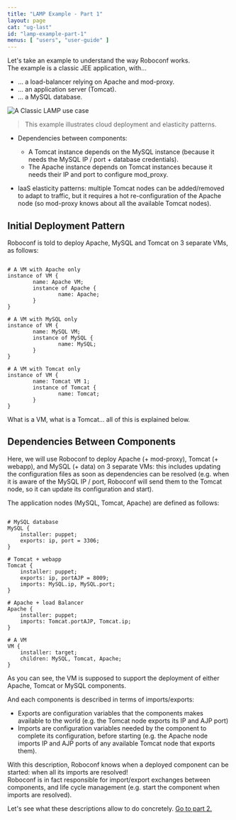 ```yaml
---
title: "LAMP Example - Part 1"
layout: page
cat: "ug-last"
id: "lamp-example-part-1"
menus: [ "users", "user-guide" ]
---
```


Let's take an example to understand the way Roboconf works.  
The example is a classic JEE application, with...

* ... a load-balancer relying on Apache and mod-proxy.
* ... an application server (Tomcat).
* ... a MySQL database.

<img src="/resources/img/LAMP-description.jpg" alt="A Classic LAMP use case" />

> This example illustrates cloud deployment and elasticity patterns.


* Dependencies between components: 
    * A Tomcat instance depends on the MySQL instance (because it needs the MySQL IP / port + database credentials).
    * The Apache instance depends on Tomcat instances because it needs their IP and port to configure mod_proxy.
    
* IaaS elasticity patterns: multiple Tomcat nodes can be added/removed to adapt to traffic, but it requires a
hot re-configuration of the Apache node (so mod-proxy knows about all the available Tomcat nodes).


## Initial Deployment Pattern

Roboconf is told to deploy Apache, MySQL and Tomcat on 3 separate VMs, as follows:

<pre><code class="language-roboconf">
# A VM with Apache only
instance of VM {
        name: Apache VM;
        instance of Apache {
                name: Apache;
        }
}

# A VM with MySQL only
instance of VM {
        name: MySQL VM;
        instance of MySQL {
                name: MySQL;
        }
}

# A VM with Tomcat only
instance of VM {
        name: Tomcat VM 1;
        instance of Tomcat {
                name: Tomcat;
        }
}
</code></pre>

What is a VM, what is a Tomcat... all of this is explained below.

## Dependencies Between Components

Here, we will use Roboconf to deploy Apache (+ mod-proxy), Tomcat (+ webapp), and MySQL (+ data) on 3 separate VMs:
 this includes updating the configuration files as soon as dependencies can be resolved (e.g. when it is aware of the MySQL 
 IP / port, Roboconf will send them to the Tomcat node, so it can update its configuration and start).

The application nodes (MySQL, Tomcat, Apache) are defined as follows:

<pre><code class="language-roboconf">
# MySQL database
MySQL { 
	installer: puppet;
	exports: ip, port = 3306;
}     

# Tomcat + webapp
Tomcat {
	installer: puppet; 
	exports: ip, portAJP = 8009;
	imports: MySQL.ip, MySQL.port;
}

# Apache + load Balancer
Apache { 
	installer: puppet; 
	imports: Tomcat.portAJP, Tomcat.ip;
}

# A VM
VM {
	installer: target;
	children: MySQL, Tomcat, Apache;
}
</code></pre>

As you can see, the VM is supposed to support the deployment of either Apache, Tomcat or MySQL components.

And each components is described in terms of imports/exports:

* Exports are configuration variables that the components makes available to the world 
(e.g. the Tomcat node exports its IP and AJP port)
* Imports are configuration variables needed by the component to complete its configuration, 
before starting (e.g. the Apache node imports IP and AJP ports of any available Tomcat node that exports them).

With this description, Roboconf knows when a deployed component can be started: when all its imports are resolved!  
Roboconf is in fact responsible for import/export exchanges between components, and life cycle management
(e.g. start the component when imports are resolved).


Let's see what these descriptions allow to do concretely. [Go to part 2.](lamp-example-part-2.html)
